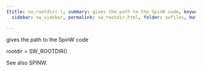 ```yaml
---
{title: sw_rootdir( ), summary: gives the path to the SpinW code, keywords: sample,
  sidebar: sw_sidebar, permalink: sw_rootdir.html, folder: swfiles, mathjax: 'true'}

---
```

gives the path to the SpinW code
 
rootdir = SW_ROOTDIR()
 
See also SPINW.
 

